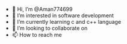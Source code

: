 - 👋 Hi, I’m @Aman774699
- 👀 I’m interested in software development
- 🌱 I’m currently learning c and c++ language
- 💞️ I’m looking to collaborate on 
- 📫 How to reach me 

<!---
Aman774699/Aman774699 is a ✨ special ✨ repository because its `README.md` (this file) appears on your GitHub profile.
You can click the Preview link to take a look at your changes.
--->
